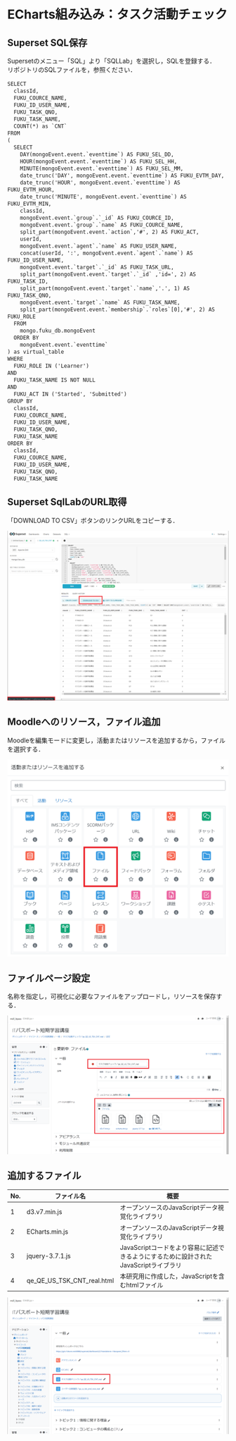 # ECharts組み込み：タスク活動チェック
##  Superset SQL保存
Supersetのメニュー「SQL」より「SQLLab」を選択し，SQLを登録する．  
リポジトリのSQLファイルを，参照ください．

```
SELECT
  classId,
  FUKU_COURCE_NAME,
  FUKU_ID_USER_NAME,
  FUKU_TASK_QNO,
  FUKU_TASK_NAME,
  COUNT(*) as `CNT`
FROM
(
  SELECT 
    DAY(mongoEvent.event.`eventtime`) AS FUKU_SEL_DD,
    HOUR(mongoEvent.event.`eventtime`) AS FUKU_SEL_HH,
    MINUTE(mongoEvent.event.`eventtime`) AS FUKU_SEL_MM,
    date_trunc('DAY', mongoEvent.event.`eventtime`) AS FUKU_EVTM_DAY,
    date_trunc('HOUR', mongoEvent.event.`eventtime`) AS FUKU_EVTM_HOUR,
    date_trunc('MINUTE', mongoEvent.event.`eventtime`) AS FUKU_EVTM_MIN,
    classId,
    mongoEvent.event.`group`.`_id` AS FUKU_COURCE_ID,
    mongoEvent.event.`group`.`name` AS FUKU_COURCE_NAME,
    split_part(mongoEvent.event.`action`,'#', 2) AS FUKU_ACT,
    userId,
    mongoEvent.event.`agent`.`name` AS FUKU_USER_NAME,
    concat(userId, ':', mongoEvent.event.`agent`.`name`) AS FUKU_ID_USER_NAME,
    mongoEvent.event.`target`.`_id` AS FUKU_TASK_URL,
    split_part(mongoEvent.event.`target`.`_id` ,'id=', 2) AS FUKU_TASK_ID,
    split_part(mongoEvent.event.`target`.`name`,'.', 1) AS FUKU_TASK_QNO,
    mongoEvent.event.`target`.`name` AS FUKU_TASK_NAME,
    split_part(mongoEvent.event.`membership`.`roles`[0],'#', 2) AS FUKU_ROLE
  FROM 
    mongo.fuku_db.mongoEvent
  ORDER BY
    mongoEvent.event.`eventtime` 
) as virtual_table
WHERE 
  FUKU_ROLE IN ('Learner') 
AND
  FUKU_TASK_NAME IS NOT NULL
AND
  FUKU_ACT IN ('Started', 'Submitted') 
GROUP BY
  classId,
  FUKU_COURCE_NAME,
  FUKU_ID_USER_NAME,
  FUKU_TASK_QNO,
  FUKU_TASK_NAME
ORDER BY
  classId,
  FUKU_COURCE_NAME,
  FUKU_ID_USER_NAME,
  FUKU_TASK_QNO,
  FUKU_TASK_NAME
```

##  Superset SqlLabのURL取得
「DOWNLOAD TO CSV」ボタンのリンクURLをコピーする．  

![タスク活用チェックURL](image/タスク活動チェック_sqllabo.png)

##  Moodleへのリソース，ファイル追加
Moodleを編集モードに変更し，活動またはリソースを追加するから，ファイルを選択する．  

![リソース追加](image/リソース追加.png)

##  ファイルページ設定
名称を指定し，可視化に必要なファイルをアップロードし，リソースを保存する．　　

![リソース追加](image/タスク活動チェック_編集.png)

## 追加するファイル
|No.|ファイル名|概要|
|----|----|----|
|1|d3.v7.min.js|オープンソースのJavaScriptデータ視覚化ライブラリ|
|2|ECharts.min.js|オープンソースのJavaScriptデータ視覚化ライブラリ|
|3|jquery-3.7.1.js|JavaScriptコードをより容易に記述できるようにするために設計されたJavaScriptライブラリ|
|4|qe_QE_US_TSK_CNT_real.html|本研究用に作成した，JavaScriptを含むhtmlファイル|

![リソース追加](image/タスク活動チェック_登録後.png)
